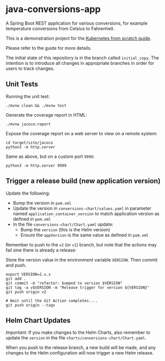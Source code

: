 # java-conversions-app

A Spring Boot REST application for various conversions, for example temperature conversions from Celsius to Fahrenheit.

This is a demonstration project for the [Kubernetes from scratch guide](https://github.com/nicc777/kubernetes-from-scratch).

Please refer to the guide for more details.

The initial state of this repository is in the branch called `initial_copy`. The intention is to introduce all changes in appropriate branches in order for users to track changes.

## Unit Tests

Running the unit test:

```shell
./mvnw clean && ./mvnw test
```

Generate the coverage report in HTML:

```shell
./mvnw jacoco:report
```

Expose the coverage report on a web server to view on a remote system:

```shell
cd target/site/jacoco
python3 -m http.server
```

Same as above, but on a custom port `9999`:

```shell
python3 -m http.server 9999
```

## Trigger a release build (new application version)

Update the following:

* Bump the version in `pom.xml`
* Update the version in `conversions-chart/values.yaml` in parameter named `application_container_version` to match application version as defined in `pom.xml`
* In the file `conversions-chart/Chart.yaml` update:
  * Bump the `version` (this is the Helm version)
  * Ensure the `appVersion` is the same value as defined in `pom.xml`

Remember to push to the `v2` (or `v1`) branch, but note that the actions may fail sine there is already a release:

Store the version value in the environment variable `VERSION`. Then commit and push.

```shell
export VERSION=2.x.x
git add .
git commit -m "refactor: bumped to version $VERSION"
git tag -a v$VERSION -m "Release trigger for version ${VERSION}"
git push origin v2

# Wait until the Git Action completes....
git push origin --tags
```

## Helm Chart Updates

_*Important*_: If you make changes to the Helm Charts, also remember to update the `version` in the file `charts/conversions-chart/Chart.yaml`.

When you push to the release branch, a new build will be made, and any changes to the Helm configuration will now trigger a new Helm release.
